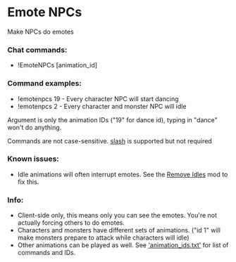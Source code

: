 # Emote NPCs
Make NPCs do emotes

### Chat commands:
* !EmoteNPCs [animation_id]

### Command examples:
* !emotenpcs 19   	 - Every character NPC will start dancing
* !emotenpcs 2  	 - Every character and monster NPC will idle

Argument is only the animation IDs ("19" for dance id), typing in "dance" won't do anything.

Commands are not case-sensitive. [slash](https://github.com/baldera-mods/slash) is supported but not required

### Known issues:
* Idle animations will often interrupt emotes. See the [Remove Idles](https://github.com/teralove/remove-idles) mod to fix this.

### Info:
* Client-side only, this means only you can see the emotes. You're not actually forcing others to do emotes.
* Characters and monsters have different sets of animations. ("id 1" will make monsters prepare to attack while characters will idle)
* Other animations can be played as well. See ['animation_ids.txt'](https://github.com/teralove/emote-npcs/blob/master/animation_ids.txt) for list of commands and IDs.